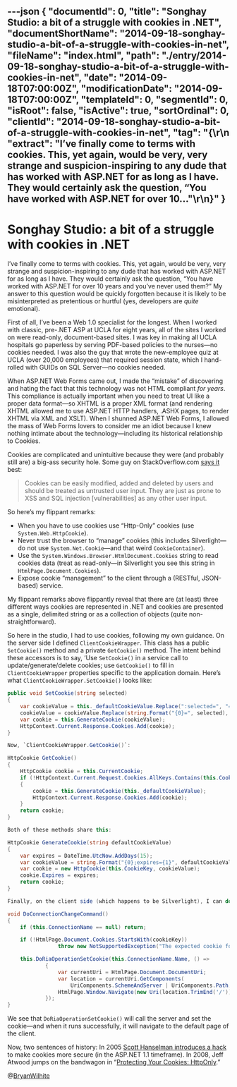 ---json
{
  "documentId": 0,
  "title": "Songhay Studio: a bit of a struggle with cookies in .NET",
  "documentShortName": "2014-09-18-songhay-studio-a-bit-of-a-struggle-with-cookies-in-net",
  "fileName": "index.html",
  "path": "./entry/2014-09-18-songhay-studio-a-bit-of-a-struggle-with-cookies-in-net",
  "date": "2014-09-18T07:00:00Z",
  "modificationDate": "2014-09-18T07:00:00Z",
  "templateId": 0,
  "segmentId": 0,
  "isRoot": false,
  "isActive": true,
  "sortOrdinal": 0,
  "clientId": "2014-09-18-songhay-studio-a-bit-of-a-struggle-with-cookies-in-net",
  "tag": "{\r\n  \"extract\": \"I’ve finally come to terms with cookies. This, yet again, would be very, very strange and suspicion-inspiring to any dude that has worked with ASP.NET for as long as I have. They would certainly ask the question, “You have worked with ASP.NET for over 10...\"\r\n}"
}
---

# Songhay Studio: a bit of a struggle with cookies in .NET

I’ve finally come to terms with cookies. This, yet again, would be very, very strange and suspicion-inspiring to any dude that has worked with ASP.NET for as long as I have. They would certainly ask the question, “You have worked with ASP.NET for over 10 years and you’ve never used them?” My answer to this question would be quickly forgotten because it is likely to be misinterpreted as pretentious or hurtful (yes, developers are *quite* emotional).

First of all, I’ve been a Web 1.0 specialist for the longest. When I worked with classic, pre-.NET ASP at UCLA for eight years, all of the sites I worked on were read-only, document-based sites. I was key in making all UCLA hospitals go paperless by serving PDF-based policies to the nurses—no cookies needed. I was also the guy that wrote the new-employee quiz at UCLA (over 20,000 employees) that required session state, which I hand-rolled with GUIDs on SQL Server—no cookies needed.

When ASP.NET Web Forms came out, I made the “mistake” of discovering and hating the fact that this technology was not HTML compliant *for years*. This compliance is actually important when you need to treat UI like a proper data format—so XHTML is a proper XML format (and rendering XHTML allowed me to use ASP.NET HTTP handlers, .ASHX pages, to render XHTML via XML and XSLT). When I shunned ASP.NET Web Forms, I allowed the mass of Web Forms lovers to consider me an idiot because I knew nothing intimate about the technology—including its historical relationship to Cookies.

Cookies are complicated and unintuitive because they were (and probably still are) a big-ass security hole. Some guy on StackOverflow.com [says it](http://stackoverflow.com/questions/8992415/are-cookies-a-security-risk) best:

<blockquote>

Cookies can be easily modified, added and deleted by users and should be treated as untrusted user input. They are just as prone to XSS and SQL injection [vulnerabilities] as any other user input.

</blockquote>

So here’s my flippant remarks:

* When you have to use cookies use “Http-Only” cookies (use `System.Web.HttpCookie`).
* Never trust the browser to “manage” cookies (this includes Silverlight—do not use `System.Net.Cookie`—and that weird `CookieContainer`).
* Use the `System.Windows.Browser.HtmlDocument.Cookies` string to read cookies data (treat as read-only—in Silverlight you see this string in `HtmlPage.Document.Cookies`).
* Expose cookie “management” to the client through a (RESTful, JSON-based) service.

My flippant remarks above flippantly reveal that there are (at least) three different ways cookies are represented in .NET and cookies are presented as a single, delimited string or as a collection of objects (quite non-straightforward).

So here in the studio, I had to use cookies, following my own guidance. On the server side I defined `ClientCookieWrapper`. This class has a public `SetCookie()` method and a private `GetCookie()` method. The intent behind these accessors is to say, ‘Use `SetCookie()` in a service call to update/generate/delete cookies; use `GetCookie()` to fill in `ClientCookieWrapper` properties specific to the application domain. Here’s what `ClientCookieWrapper.SetCookie()` looks like:

```c#
public void SetCookie(string selected)
{
    var cookieValue = this._defaultCookieValue.Replace(":selected=", "=");
    cookieValue = cookieValue.Replace(string.Format("{0}=", selected), string.Format("{0}:selected=", selected));
    var cookie = this.GenerateCookie(cookieValue);
    HttpContext.Current.Response.Cookies.Add(cookie);
}

Now, `ClientCookieWrapper.GetCookie()`:

HttpCookie GetCookie()
{
    HttpCookie cookie = this.CurrentCookie;
    if (!HttpContext.Current.Request.Cookies.AllKeys.Contains(this.CookieKey))
    {
        cookie = this.GenerateCookie(this._defaultCookieValue);
        HttpContext.Current.Response.Cookies.Add(cookie);
    }
    return cookie;
}

Both of these methods share this:

HttpCookie GenerateCookie(string defaultCookieValue)
{
    var expires = DateTime.UtcNow.AddDays(15);
    var cookieValue = string.Format("{0};expires={1}", defaultCookieValue, expires.ToString("R"));
    var cookie = new HttpCookie(this.CookieKey, cookieValue);
    cookie.Expires = expires;
    return cookie;
}

Finally, on the client side (which happens to be Silverlight), I can do this (with that service call I’ve not shown in this article set up):

void DoConnectionChangeCommand()
{
    if (this.ConnectionName == null) return;

    if (!HtmlPage.Document.Cookies.StartsWith(cookieKey))
                throw new NotSupportedException("The expected cookie format was not found.");

    this.DoRiaOperationSetCookie(this.ConnectionName.Name, () =>
            {
                var currentUri = HtmlPage.Document.DocumentUri;
                var location = currentUri.GetComponents(
                    UriComponents.SchemeAndServer | UriComponents.Path, UriFormat.SafeUnescaped);
                HtmlPage.Window.Navigate(new Uri(location.TrimEnd('/')), "_self");
            });
}
```

We see that `DoRiaOperationSetCookie()` will call the server and set the cookie—and when it runs successfully, it will navigate to the default page of the client.

Now, two sentences of history: In 2005 [Scott Hanselman introduces a hack](http://www.hanselman.com/blog/HttpOnlyCookiesOnASPNET11.aspx) to make cookies more secure (in the ASP.NET 1.1 timeframe). In 2008, Jeff Atwood jumps on the bandwagon in “[Protecting Your Cookies: HttpOnly](http://blog.codinghorror.com/protecting-your-cookies-httponly/).”

@[BryanWilhite](https://twitter.com/BryanWilhite)
